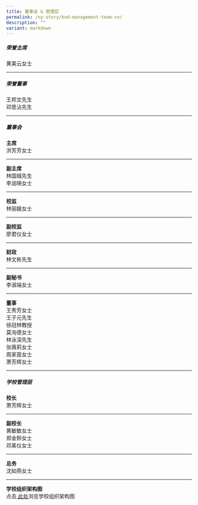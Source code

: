 ```yaml
---
title: 董事会 & 管理层
permalink: /ny-story/bod-management-team-cn/
description: ""
variant: markdown
---
```

##### 荣誉主席

黄美云女士

* * *

##### 荣誉董事

王邦文先生  
邓思沾先生

* * *

##### 董事会

**主席**  
洪芳芳女士

* * *

**副主席**  
林国城先生  
李润瑛女士

* * *

**校监**  
林丽娥女士

* * *

**副校监**  
廖君仪女士

* * *

**财政**  
林文彬先生

* * *

**副秘书**  
李淑端女士

* * *

**董事**  
王秀芳女士  
王子元先生  
徐冠林教授  
莫洵德女士  
林泳深先生  
张薇莉女士  
周家茵女士  
萧芳辉女士

* * *

##### 学校管理层

**校长**  
萧芳辉女士

* * *

**副校长**  
黄敏敏女士  
郑金鈴女士<br>
邓美仪女士

* * *

**总务**  
沈如燕女士

* * *

**学校组织架构图**  
点击<a target="_blank" href="/files/KP_Org_chart2025_06_CL.pdf"> 此处</a>浏览学校组织架构图